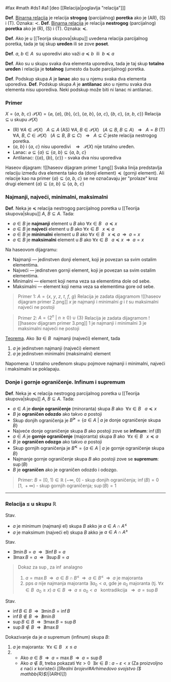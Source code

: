 #fax #math #ds1 #a1 [deo [[Relacija|poglavlja "relacija"]]]
$\:$

**Def**. [Binarna relacija](Relacija#Binarna%20relacija) je relacija **strogog** (parcijalnog) **poretka** ako je (AR), (S) i (T). Oznaka: $\prec$.
**Def**. [Binarna relacija](Relacija#Binarna%20relacija) je relacija **nestrogog** (parcijalnog) **poretka** ako je (R), (S) i (T).  Oznaka: $\preceq$.

**Def**. Ako je u [[Teorija skupova|skupu]] uvedena relacija parcijalnog poretka, tada je taj skup **uređen** ili se zove **poset**.

**Def**. $a,\ b \in A \:$ su uporedivi ako važi $a\preceq b\:$ ili $\:b\preceq a$

**Def**. Ako su u skupu svaka dva elementa uporediva, tada je taj skup **totalno uređen** i relacija je **totalnog** (umesto da bude parcijalnog) poretka.

**Def**. Podskup skupa $A$ je **lanac** ako su u njemu svaka dva elementa uporediva.
**Def**. Podskup skupa $A$ je **antilanac** ako u njemu svaka dva elementa nisu uporediva.
Neki podskup može biti ni lanac ni antilanac.
### Primer
$X = \{ a, \ b, \ c\}$
$\mathcal{P}(X) = \{\varnothing, \ \{ a\},\ \{b\},\ \{c\}, \ \{a,\ b\}, \ \{a,\ c\}, \ \{b,\ c\},\ \{ a, \ b, \ c\}\}$
Relacija $\subseteq$ u skupu $\mathcal{P}(X)$
- (R) $\forall A \in \mathcal{P}(X)\ \ \ A\subseteq A$
(AS) $\forall A, \ B \in \mathcal{P}(X)\ \ \ (A\subseteq B, \ B\subseteq A) \ \ \ \Rightarrow \ \ \ A=B$
(T) $\forall A, \ B, \ C \in \mathcal{P}(X)\ \ \ (A\subseteq B, \ B\subseteq C) \ \ \ \Rightarrow \ \ \ A\subseteq C$
jeste relacija nestrogog poretka.
- $\{a,\ b\}$ i $\{a,\ c\}$ nisu uporedivi $\ \ \ \Rightarrow \ \ \ \mathcal{P}(X)$  nije totalno uređen.
- Lanac: $\varnothing \subseteq \{ a\}\subseteq \{ a,\ b\}\subseteq \{ a,\ b, \ c\}$
- Antilanac: $\{\{ a\},\ \{b\}, \ \{c\}\}$ - svaka dva nisu uporediva

Haseov dijagram:
![[haseov dijagram primer 1.png]]
Svaka linija predstavlja relaciju između dva elementa tako da (donji element) $\!\preceq\!$ (gornji element). Ali relacije kao na primer $\{a\} \subseteq \{a,\ b,\ c\}$ se ne označavaju jer "prolaze" kroz drugi element $\{a\} \subseteq \{a,\ b\} \subseteq \{a,\ b,\ c\}$

### Najmanji, najveći, minimalni, maksimalni
**Def**. Neka je $\preceq$ relacija nestrogog parcijalnog poretka u [[Teorija skupova|skupu]] $A$, $B \subseteq A$. Tada:
- $a\in B$ je **najmanji** element u $B$ ako $\forall x \in B \ \ \ a \preceq x$
- $a\in B$ je **najveći** element u $B$ ako $\forall x \in B \ \ \ x \preceq a$
- $a\in B$ je **minimalni** element u $B$ ako $\forall x \in B \ \ \ x \preceq a \ \ \Rightarrow \ \ a=x$
- $a\in B$ je **maksimalni** element u $B$ ako $\forall x \in B \ \ \ a \preceq x \ \ \Rightarrow \ \ a=x$

Na haseovom dijagramu:
- Najmanji — jedinstven donji element, koji je povezan sa svim ostalim elementima.
- Najveći — jedinstven gornji element, koji je povezan sa svim ostalim elementima.
- Minimalni — element koji nema veza sa elementima dole od sebe.
- Maksimalni — element koji nema veza sa elementima gore od sebe.
 
>Primer 1:
$A = \{x,\ y,\ z,\ t,\ f,\ g\}$
Relacija je zadata dijagramom
![[haseov dijagram primer 2.png]]
$x$ je najmanji i minimalni
$g$ i $t$ su maksimalni
najveći ne postoji

>Primer 2:
$A = \{2^n\ | \ n \geqslant 0\} \cup \{3\}$
Relacija je zadata dijagramom
![[haseov dijagram primer 3.png]]
$1$ je najmanji i minimalni
$3$ je maksimalni
najveći ne postoji

[Teorema](najminmaks%20teorema.png). Ako $\exists a \in B \:$ najmanji (najveći) element, tada
1. $a$ je jedinstven najmanji (najveći) element
2. $a$ je jedinstven minimalni (maksimalni) element

Napomena: U totalno uređenom skupu pojmove najmanji i minimalni, najveći i maksimalni se poklapaju.

### Donje i gornje ograničenje. Infinum i supremum
**Def**. Neka je $\preceq$ relacija nestrogog parcijalnog poretka u [[Teorija skupova|skupu]] $A$, $B \subseteq A$. Tada:
- $a \in A$ je **donje ograničenje** (minoranta) skupa $B$ ako $\ \forall x \in B \ \ \ a \preceq x$
- $B$ je **ograničen odozdo** ako takvo $a$ postoji
- Skup donjih ograničenja je $B^{\succeq} = \{a \in A\ | \ a\ \textrm{je donje ograničenje skupa }B\}$
- Najveće donje ograničenje skupa $B$ ako postoji zove se **infinum**: $\inf(B)$
$\:$
- $a \in A$ je **gornje ograničenje** (majoranta) skupa $B$ ako $\ \forall x \in B \ \ \ x \preceq a$
- $B$ je **ograničen odozgo** ako takvo $a$ postoji
- Skup gornjih ograničenja je $B^{\preceq} = \{a \in A\ | \ a\ \textrm{je gornje ograničenje skupa } B\}$
- Najmanje gornje ograničenje skupa $B$ ako postoji zove se **supremum**: $\sup(B)$
$\:$
- $B$ je **ograničen** ako je ograničen odozdo i odozgo.

>Primer:
$B = [0,\ 1) \in \mathbb{R}$
$(-\infty, \ 0]$ - skup donjih ograničenja; $\inf(B)=0$
$[1, \ +\infty)$ - skup gornjih ograničenja; $\sup(B)=1$

---
### Relacija $\leqslant$ u skupu $\mathbb{R}$
Stav.
- $a$ je minimum (najmanji el) skupa $B$ akko je $a \in A \cap A^{\leqslant}$
- $a$ je maksimum (najveći el) skupa $B$ akko je $a \in A \cap A^{\geqslant}$

Stav.
- $\exists \min B  =a\ \ \Rightarrow\ \ \exists \inf B = a$
- $\exists \max B  =a\ \ \Rightarrow\ \ \exists \sup B = a$

> Dokaz za $\sup$, za $\inf$ analagno
> 1. $a=\max B \ \ \Rightarrow\  \ a\in B\cap B^{\leqslant}\ \ \Rightarrow\ \ a\in B^{\leqslant}\ \ \Rightarrow\ \ a$ je majoranta
> 2. pps $a$ nije najmanja majoranta
> $\exists a_0 < a$, gde je $a_0$ majoranta (tj. $\forall x \in B \ \ a_0\geqslant x$)
> $a \in B\ \ \Rightarrow\ \ a\leqslant a_0 < a\ \:$ kontradikcija $\ \ \Rightarrow\ \ a = \sup B$

Stav.
- $\inf B \in B\ \ \Rightarrow\ \ \exists\min B=\inf B$
- $\inf B \notin B\ \ \Rightarrow\ \ \nexists\min B$
- $\sup B \in B\ \ \Rightarrow\ \ \exists\max B=\sup B$
- $\sup B \notin B\ \ \Rightarrow\ \ \nexists\max B$

Dokazivanje da je $a$ supremum (infinum) skupa $B$:
1) $a$ je majoranta: $\ \forall x \in B \ \ \ x \leqslant a$
2)  $\:$
	- Ako $a \in B\ \ \Rightarrow\ \ a = \max B\ \ \Rightarrow\ \ a = \sup B$ 
	- Ako $a \notin B$, treba pokazati
	  $\forall\varepsilon>0 \ \ \exists x\in B\ : \ a - \varepsilon < x$
	  (Za proizvoljno $\varepsilon$ naći $x$ koristeći *[[Realni brojevi#Arhimedovo svojstvo ($ mathbb{R}$)|(ARH)]]*)
 
